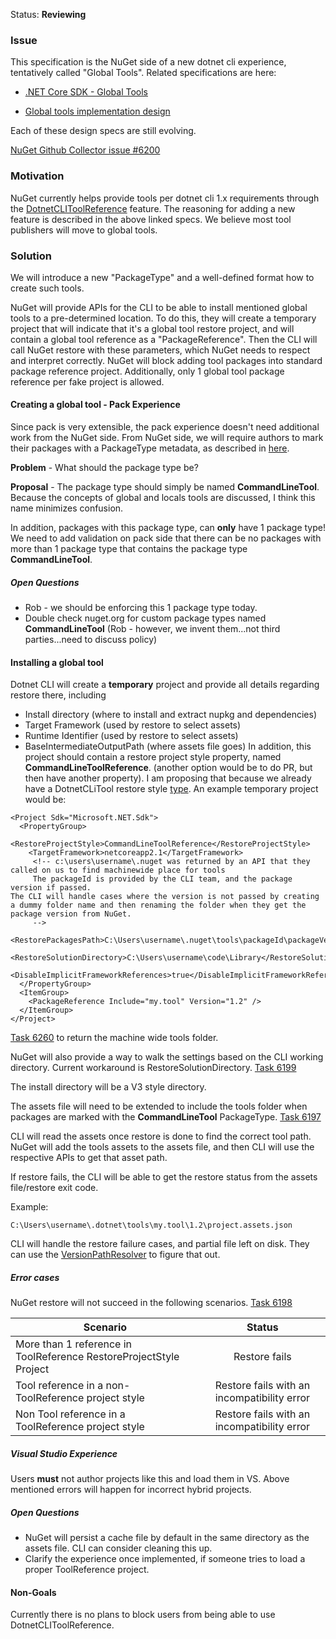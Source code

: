 Status: **Reviewing**

### Issue
This specification is the NuGet side of a new dotnet cli experience, tentatively called "Global Tools". 
Related specifications are here:
- [.NET Core SDK - Global Tools](https://github.com/dotnet/designs-microsoft/blob/a9ef5b3217e776b4155266826a598db682488613/proposals/global-tools.md) 

- [Global tools implementation design](
https://github.com/dotnet/designs-microsoft/blob/implementation-global-tools/proposals/implementation_global_tools.md)

Each of these design specs are still evolving. 

[NuGet Github Collector issue #6200](https://github.com/NuGet/Home/issues/6200)

### Motivation 
NuGet currently helps provide tools per dotnet cli 1.x requirements through the [DotnetCLIToolReference](https://github.com/NuGet/Home/wiki/DotnetCliToolReference-restore) feature. 
The reasoning for adding a new feature is described in the above linked specs. 
We believe most tool publishers will move to global tools.

### Solution

We will introduce a new "PackageType" and a well-defined format how to create such tools. 

NuGet will provide APIs for the CLI to be able to install mentioned global tools to a pre-determined location. 
To do this, they will create a temporary project that will indicate that it's a global tool restore project, and will contain a global tool reference as a "PackageReference". 
Then the CLI will call NuGet restore with these parameters, which NuGet needs to respect and interpret correctly. 
NuGet will block adding tool packages into standard package reference project. 
Additionally, only 1 global tool package reference per fake project is allowed.

#### Creating a global tool - Pack Experience
Since pack is very extensible, the pack experience doesn't need additional work from the NuGet side. 
From NuGet side, we will require authors to mark their packages with a PackageType metadata, as described in [here](https://docs.microsoft.com/en-us/nuget/schema/msbuild-targets#pack-target). 

**Problem** - What should the package type be?

**Proposal** - The package type should simply be named **CommandLineTool**. Because the concepts of global and locals tools are discussed, I think this name minimizes confusion.

In addition, packages with this package type, can **only** have 1 package type!
We need to add validation on pack side that there can be no packages with more than 1 package type that contains the package type **CommandLineTool**.

##### Open Questions
- Rob - we should be enforcing this 1 package type today.
- Double check nuget.org for custom package types named **CommandLineTool** (Rob - however, we invent them...not third parties...need to discuss policy)

#### Installing a global tool
Dotnet CLI will create a **temporary** project and provide all details regarding restore there, including 
- Install directory (where to install and extract nupkg and dependencies)
- Target Framework (used by restore to select assets)
- Runtime Identifier (used by restore to select assets)
- BaseIntermediateOutputPath (where assets file goes)
In addition, this project should contain a restore project style property, named **CommandLineToolReference**. (another option would be to do PR, but then have another property). 
I am proposing that because we already have a DotnetCLiTool restore style [type](https://github.com/NuGet/NuGet.Client/blob/dev/src/NuGet.Core/NuGet.ProjectModel/ProjectStyle.cs#L26). 
An example temporary project would be:

```
<Project Sdk="Microsoft.NET.Sdk">
  <PropertyGroup>
    <RestoreProjectStyle>CommandLineToolReference</RestoreProjectStyle>
    <TargetFramework>netcoreapp2.1</TargetFramework>
     <!-- c:\users\username\.nuget was returned by an API that they called on us to find machinewide place for tools
     The packageId is provided by the CLI team, and the package version if passed. 
The CLI will handle cases where the version is not passed by creating a dummy folder name and then renaming the folder when they get the package version from NuGet.
     -->
    <RestorePackagesPath>C:\Users\username\.nuget\tools\packageId\packageVersion/RestorePackagesPath>
    <RestoreSolutionDirectory>C:\Users\username\code\Library</RestoreSolutionDirectory>
    <DisableImplicitFrameworkReferences>true</DisableImplicitFrameworkReferences>
  </PropertyGroup>
  <ItemGroup>
    <PackageReference Include="my.tool" Version="1.2" />
  </ItemGroup>
</Project>
```

[Task 6260](https://github.com/NuGet/Home/issues/6260) to return the machine wide tools folder.

NuGet will also provide a way to walk the settings based on the CLI working directory. 
Current workaround is RestoreSolutionDirectory. [Task 6199](https://github.com/NuGet/Home/issues/6199)

The install directory will be a V3 style directory.

The assets file will need to be extended to include the tools folder when packages are marked with the **CommandLineTool** PackageType. [Task 6197](https://github.com/NuGet/Home/issues/6197)

CLI will read the assets once restore is done to find the correct tool path. 
NuGet will add the tools assets to the assets file, and then CLI will use the respective APIs to get that asset path. 

If restore fails, the CLI will be able to get the restore status from the assets file/restore exit code. 

Example:
```
C:\Users\username\.dotnet\tools\my.tool\1.2\project.assets.json
```

CLI will handle the restore failure cases, and partial file left on disk. They can use the [VersionPathResolver](https://github.com/NuGet/NuGet.Client/blob/dev/src/NuGet.Core/NuGet.Packaging/VersionFolderPathResolver.cs) to figure that out. 


##### Error cases
NuGet restore will not succeed in the following scenarios. [Task 6198](https://github.com/NuGet/Home/issues/6198)

| Scenario | Status | 
| ------------- |:-------------:|
| More than 1 reference in ToolReference RestoreProjectStyle Project     | Restore fails | 
| Tool reference in a non-ToolReference project style     | Restore fails with an incompatibility error   |  
| Non Tool reference in a ToolReference project style | Restore fails with an incompatibility error      |    


##### Visual Studio Experience
Users **must** not author projects like this and load them in VS. 
Above mentioned errors will happen for incorrect hybrid projects. 

##### Open Questions
- NuGet will persist a cache file by default in the same directory as the assets file. CLI can consider cleaning this up. 
- Clarify the experience once implemented, if someone tries to load a proper ToolReference project. 

#### Non-Goals
Currently there is no plans to block users from being able to use DotnetCLIToolReference. 

